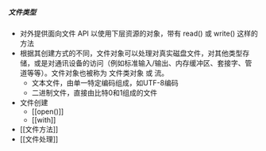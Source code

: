 ##### 文件类型
- 对外提供面向文件 API 以使用下层资源的对象，带有 read() 或 write() 这样的方法
- 根据其创建方式的不同，文件对象可以处理对真实磁盘文件，对其他类型存储，或是对通讯设备的访问（例如标准输入/输出、内存缓冲区、套接字、管道等等）。文件对象也被称为 文件类对象 或 流。
	- 文本文件，由单一特定编码组成，如UTF-8编码
	- 二进制文件，直接由比特0和1组成的文件
- 文件创建
	- [[open()]]
	- [[with]]
- [[文件方法]]
- [[文件处理]]

